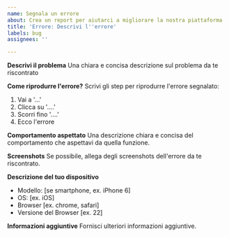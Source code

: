```yaml
---
name: Segnala un errore
about: Crea un report per aiutarci a migliorare la nostra piattaforma
title: 'Errore: Descrivi l''errore'
labels: bug
assignees: ''

---
```


**Descrivi il problema**
Una chiara e concisa descrizione sul problema da te riscontrato

**Come riprodurre l'errore?**
Scrivi gli step per riprodurre l'errore segnalato:
1. Vai a '...'
2. Clicca su '....'
3. Scorri fino '....'
4. Ecco l'errore

**Comportamento aspettato**
Una descrizione chiara e concisa del comportamento che aspettavi da quella funzione.

**Screenshots**
Se possibile, allega degli screenshots dell'errore da te riscontrato.

**Descrizione del tuo dispositivo**
 - Modello: [se smartphone, ex. iPhone 6]
 - OS: [ex. iOS]
 - Browser [ex. chrome, safari]
 - Versione del Browser [ex. 22]

**Informazioni aggiuntive**
Fornisci ulteriori informazioni aggiuntive.
